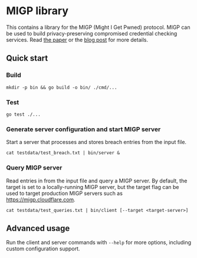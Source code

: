 # MIGP library

This contains a library for the MIGP (Might I Get Pwned) protocol. MIGP can be
used to build privacy-preserving compromised credential checking services.
Read [the paper](https://arxiv.org/pdf/2109.14490.pdf) or the [blog post](https://blog.cloudflare.com/privacy-preserving-compromised-credential-checking) for more details.

## Quick start

### Build

	mkdir -p bin && go build -o bin/ ./cmd/...

### Test

	go test ./...

### Generate server configuration and start MIGP server

Start a server that processes and stores breach entries from the input file.

	cat testdata/test_breach.txt | bin/server &
	
### Query MIGP server

Read entries in from the input file and query a MIGP server.  By default, the
target is set to a locally-running MIGP server, but the target flag can be used
to target production MIGP servers such as https://migp.cloudflare.com.

	cat testdata/test_queries.txt | bin/client [--target <target-server>]

## Advanced usage

Run the client and server commands with `--help` for more options, including
custom configuration support.
